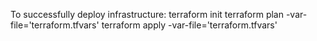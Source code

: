 To successfully deploy infrastructure:
terraform init
terraform plan -var-file='terraform.tfvars'
terraform apply -var-file='terraform.tfvars'